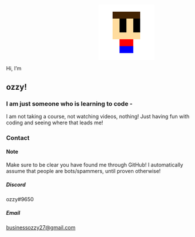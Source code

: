 <img 
    style="display: block; 
           margin-left: 50%;
           margin-right: 50%;
           width: 30%;
           image-align: center;
           align: center;"
    src="https://raw.githubusercontent.com/ozzyDev27/ozzyDev27/master/ozzyLogo.png" 
    alt="ozzy">
</img>

Hi, I’m 
## ozzy!
### I am just someone who is learning to code -
I am not taking a course, not watching videos, nothing! Just having fun with coding and seeing where that leads me!
### Contact
#### Note
Make sure to be clear you have found me through GitHub! I automatically assume that people are bots/spammers, until proven otherwise!
##### Discord
ozzy#9650
##### Email
businessozzy27@gmail.com
